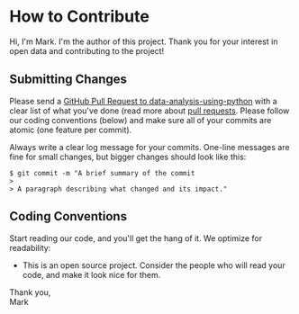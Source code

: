 # How to Contribute

Hi, I'm Mark. I'm the author of this project. Thank you for your interest in open data and contributing to the project!

## Submitting Changes

Please send a [GitHub Pull Request to data-analysis-using-python](https://github.com/mebauer/data-analysis-using-python/pull/new/master) with a clear list of what you've done (read more about [pull requests](https://docs.github.com/en/free-pro-team@latest/github/collaborating-with-issues-and-pull-requests/about-pull-requests). Please follow our coding conventions (below) and make sure all of your commits are atomic (one feature per commit).

Always write a clear log message for your commits. One-line messages are fine for small changes, but bigger changes should look like this:

    $ git commit -m "A brief summary of the commit
    > 
    > A paragraph describing what changed and its impact."
    

## Coding Conventions

Start reading our code, and you'll get the hang of it. We optimize for readability:

  * This is an open source project. Consider the people who will read your code, and make it look nice for them.
  
Thank you,  
Mark
